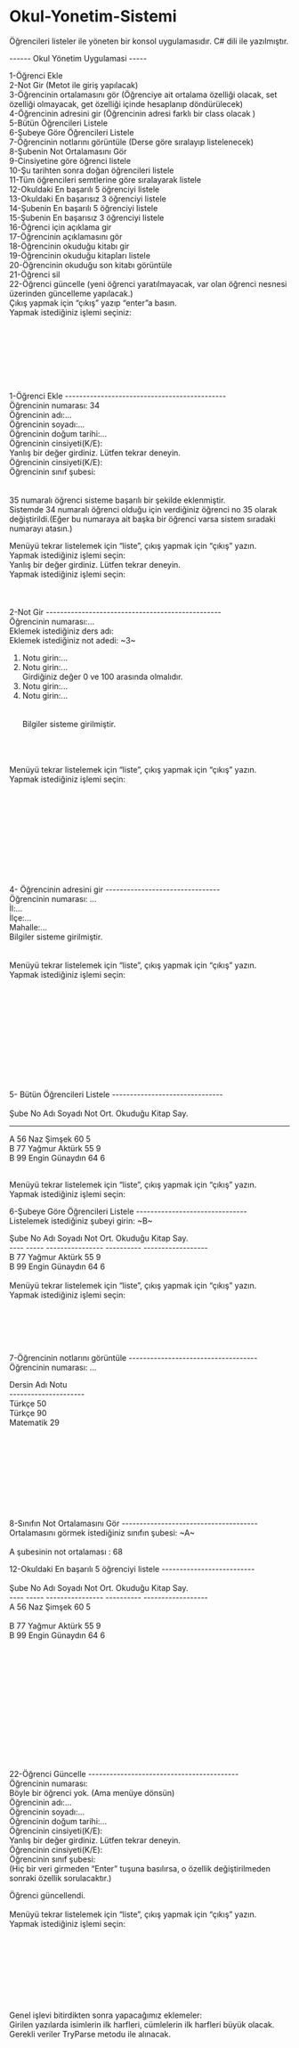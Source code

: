 # Okul-Yonetim-Sistemi
Öğrencileri listeler ile yöneten bir konsol uygulamasıdır.
C# dili ile yazılmıştır.


------  Okul Yönetim Uygulamasi  -----

1-Öğrenci Ekle<br>
2-Not Gir  (Metot ile giriş yapılacak)<br>
3-Öğrencinin ortalamasını gör    (Öğrenciye ait ortalama özelliği olacak, set özelliği olmayacak, get özelliği içinde hesaplanıp döndürülecek)<br>
4-Öğrencinin adresini gir    (Öğrencinin adresi farklı bir class olacak )<br>
5-Bütün Öğrencileri Listele<br>
6-Şubeye Göre Öğrencileri Listele<br>
7-Öğrencinin notlarını görüntüle (Derse göre sıralayıp listelenecek)<br>
8-Şubenin Not Ortalamasını Gör<br>
9-Cinsiyetine göre öğrenci listele<br>
10-Şu tarihten sonra doğan öğrencileri listele<br>
11-Tüm öğrencileri semtlerine göre sıralayarak listele<br>
12-Okuldaki En başarılı 5 öğrenciyi listele<br>
13-Okuldaki En başarısız 3 öğrenciyi listele<br>
14-Şubenin En başarılı 5 öğrenciyi listele<br>
15-Şubenin  En başarısız 3 öğrenciyi listele<br>
16-Öğrenci için açıklama gir<br>
17-Öğrencinin açıklamasını gör<br>
18-Öğrencinin okuduğu kitabı gir<br>
19-Öğrencinin okuduğu kitapları listele<br>
20-Öğrencinin okuduğu son kitabı görüntüle<br>
21-Öğrenci sil<br>
22-Öğrenci güncelle (yeni öğrenci yaratılmayacak, var olan öğrenci nesnesi üzerinden güncelleme yapılacak.)<br>
Çıkış yapmak için “çıkış” yazıp “enter”a basın.<br>
Yapmak istediğiniz işlemi seçiniz:<br>
<br>
<br><br><br><br><br><br>

1-Öğrenci Ekle ---------------------------------------------<br>
Öğrencinin numarası: 34<br>
Öğrencinin adı:...<br>
Öğrencinin soyadı:...<br>
Öğrencinin doğum tarihi:...<br>
Öğrencinin cinsiyeti(K/E):<br>
     Yanlış bir değer girdiniz. Lütfen tekrar deneyin.<br>
Öğrencinin cinsiyeti(K/E):<br>
Öğrencinin sınıf şubesi:<br>
<br><br>
35 numaralı öğrenci sisteme başarılı bir şekilde eklenmiştir.<br>
Sistemde 34 numaralı öğrenci olduğu için verdiğiniz öğrenci no 35 olarak değiştirildi.(Eğer bu numaraya ait başka bir öğrenci varsa sistem sıradaki numarayı atasın.)<br>


Menüyü tekrar listelemek için “liste”, çıkış yapmak için “çıkış” yazın.<br>
Yapmak istediğiniz işlemi seçin:<br>
    Yanlış bir değer girdiniz. Lütfen tekrar deneyin.<br>
Yapmak istediğiniz işlemi seçin:<br>
<br><br><br>
2-Not Gir -------------------------------------------------<br>
Öğrencinin numarası:...<br>
Eklemek istediğiniz ders adı: <br>
Eklemek istediğiniz not adedi: ~3~<br>
1. Notu girin:...<br>
2. Notu girin:...<br>
	Girdiğiniz değer 0 ve 100 arasında olmalıdır.<br>
2. Notu girin:...<br>
3. Notu girin:...<br>
<br><br>
Bilgiler sisteme girilmiştir.<br>
<br><br><br>

Menüyü tekrar listelemek için “liste”, çıkış yapmak için “çıkış” yazın.<br>
Yapmak istediğiniz işlemi seçin:<br>




<br><br><br><br><br><br><br><br><br>


4- Öğrencinin adresini gir --------------------------------<br>
Öğrencinin numarası: …<br>
İl:...<br>
İlçe:...<br>
Mahalle:...
<br>
Bilgiler sisteme girilmiştir.<br>
<br><br>
Menüyü tekrar listelemek için “liste”, çıkış yapmak için “çıkış” yazın.<br>
Yapmak istediğiniz işlemi seçin:<br>










<br><br><br><br><br><br><br><br><br><br>






5- Bütün Öğrencileri Listele -------------------------------<br>
<br>
Şube   No     Adı Soyadı       	 Not Ort.     Okuduğu Kitap Say.<br>
----  -----  ----------------  	----------    ------------------
 A     56      Naz Şimşek      	 60             5<br>
 B     77      Yağmur Aktürk   	 55             9<br>
 B     99      Engin Günaydın      64			   6<br>

<br>
Menüyü tekrar listelemek için “liste”, çıkış yapmak için “çıkış” yazın.<br>
Yapmak istediğiniz işlemi seçin:<br>


6-Şubeye Göre Öğrencileri Listele -------------------------------<br>
Listelemek istediğiniz şubeyi girin: ~B~<br>

Şube   No     Adı Soyadı       	 Not Ort.     Okuduğu Kitap Say.<br>
----  -----  ----------------  	----------    ------------------<br>
 B     77      Yağmur Aktürk   	 55             9<br>
 B     99      Engin Günaydın      64			   6<br>
<br>
Menüyü tekrar listelemek için “liste”, çıkış yapmak için “çıkış” yazın.<br>
Yapmak istediğiniz işlemi seçin:<br>

<br><br><br><br>


7-Öğrencinin notlarını görüntüle ------------------------------------<br>
Öğrencinin numarası: …<br>

Dersin Adı       Notu<br>
---------------------<br>
Türkçe			50<br>
Türkçe			90<br>
Matematik		29<br>





<br><br><br><br><br><br><br><br>




8-Sınıfın Not Ortalamasını Gör --------------------------------------<br>
Ortalamasını görmek istediğiniz sınıfın şubesi: ~A~<br>
<br>
A şubesinin not ortalaması : 68<br>

12-Okuldaki En başarılı 5 öğrenciyi listele --------------------------<br>
<br>
Şube   No     Adı Soyadı       	 Not Ort.     Okuduğu Kitap Say.<br>
----  -----  ----------------  	----------    ------------------<br>
 A     56      Naz Şimşek      	 60             5<br><br>
 B     77      Yağmur Aktürk   	 55             9<br>
 B     99      Engin Günaydın      64			   6<br>



<br><br><br><br><br><br><br><br><br><br><br><br>
















22-Öğrenci Güncelle ------------------------------------------<br>
Öğrencinin numarası: <br>
	Böyle bir öğrenci yok. (Ama menüye dönsün)<br>
Öğrencinin adı:...<br>
Öğrencinin soyadı:...<br>
Öğrencinin doğum tarihi:...<br>
Öğrencinin cinsiyeti(K/E):<br>
     Yanlış bir değer girdiniz. Lütfen tekrar deneyin.<br>
Öğrencinin cinsiyeti(K/E):<br>
Öğrencinin sınıf şubesi:<br>
(Hiç bir veri girmeden “Enter” tuşuna basılırsa, o özellik değiştirilmeden sonraki özellik sorulacaktır.)<br>

Öğrenci güncellendi.<br>
<br>
Menüyü tekrar listelemek için “liste”, çıkış yapmak için “çıkış” yazın.<br>
Yapmak istediğiniz işlemi seçin:<br>


<br><br><br><br><br><br><br>

Genel işlevi bitirdikten sonra yapacağımız eklemeler:<br>
Girilen yazılarda isimlerin ilk harfleri, cümlelerin ilk harfleri büyük olacak.<br>
Gerekli veriler TryParse metodu ile alınacak.<br>





